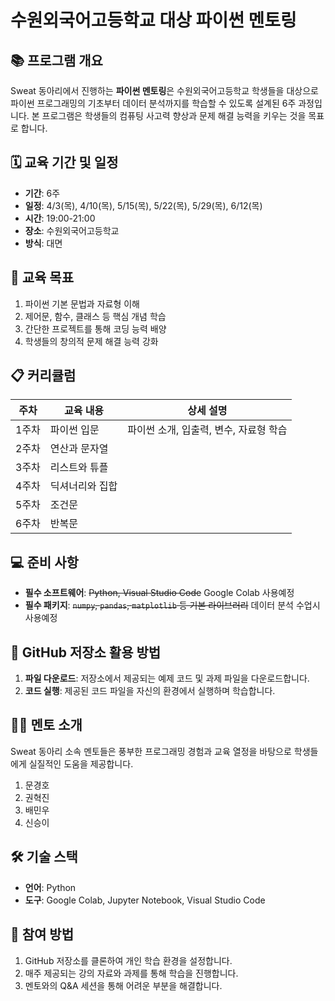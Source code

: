 # 수원외국어고등학교 대상 파이썬 멘토링

## 📚 프로그램 개요
Sweat 동아리에서 진행하는 **파이썬 멘토링**은 수원외국어고등학교 학생들을 대상으로 파이썬 프로그래밍의 기초부터 데이터 분석까지를 학습할 수 있도록 설계된 6주 과정입니다. 본 프로그램은 학생들의 컴퓨팅 사고력 향상과 문제 해결 능력을 키우는 것을 목표로 합니다.

## 🗓️ 교육 기간 및 일정
- **기간**: 6주
- **일정**: 4/3(목), 4/10(목), 5/15(목), 5/22(목), 5/29(목), 6/12(목)
- **시간**: 19:00-21:00
- **장소**: 수원외국어고등학교
- **방식**: 대면

## 🎯 교육 목표
1. 파이썬 기본 문법과 자료형 이해
2. 제어문, 함수, 클래스 등 핵심 개념 학습
3. 간단한 프로젝트를 통해 코딩 능력 배양
4. 학생들의 창의적 문제 해결 능력 강화

## 📋 커리큘럼
| 주차 | 교육 내용 | 상세 설명 |
|------|----------|-----------|
| 1주차 | 파이썬 입문 | 파이썬 소개, 입출력, 변수, 자료형 학습 |
| 2주차 | 연산과 문자열 |  |
| 3주차 | 리스트와 튜플 |  |
| 4주차 | 딕셔너리와 집합 |  |
| 5주차 | 조건문 |  |
| 6주차 | 반복문 |  |

## 💻 준비 사항
- **필수 소프트웨어**:  ~~Python, Visual Studio Code~~ Google Colab 사용예정
- **필수 패키지**: ~~`numpy`, `pandas`, `matplotlib` 등 기본 라이브러리~~ 데이터 분석 수업시 사용예정

## 📂 GitHub 저장소 활용 방법
1. **파일 다운로드**: 저장소에서 제공되는 예제 코드 및 과제 파일을 다운로드합니다.
2. **코드 실행**: 제공된 코드 파일을 자신의 환경에서 실행하며 학습합니다.

## 👩‍🏫 멘토 소개
Sweat 동아리 소속 멘토들은 풍부한 프로그래밍 경험과 교육 열정을 바탕으로 학생들에게 실질적인 도움을 제공합니다.
1. 문경호
2. 권혁진
3. 배민우
4. 신승이

## 🛠️ 기술 스택
- **언어**: Python
- **도구**: Google Colab, Jupyter Notebook, Visual Studio Code 

## 🙌 참여 방법
1. GitHub 저장소를 클론하여 개인 학습 환경을 설정합니다.
2. 매주 제공되는 강의 자료와 과제를 통해 학습을 진행합니다.
3. 멘토와의 Q&A 세션을 통해 어려운 부분을 해결합니다.
